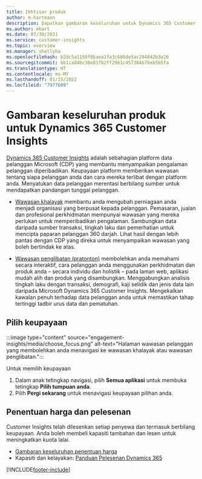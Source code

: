 ```yaml
---
title: Ikhtisar produk
author: m-hartmann
description: Dapatkan gambaran keseluruhan untuk Dynamics 365 Customer Insights dan keupayaannya.
ms.author: mhart
ms.date: 07/30/2021
ms.service: customer-insights
ms.topic: overview
ms.manager: shellyha
ms.openlocfilehash: b2dc5a1159f8baea1fa3c686de5ac294842b3e26
ms.sourcegitcommit: bb1ca84bc38e81fb2ff2961c457384b7beb5b5fa
ms.translationtype: HT
ms.contentlocale: ms-MY
ms.lasthandoff: 01/15/2022
ms.locfileid: "7977609"
---
```

# <a name="product-overview-for-dynamics-365-customer-insights"></a>Gambaran keseluruhan produk untuk Dynamics 365 Customer Insights

[Dynamics 365 Customer Insights](https://dynamics.microsoft.com/ai/customer-insights/) adalah sebahagian platform data pelanggan Microsoft (CDP) yang membantu menyampaikan pengalaman pelanggan diperibadikan. Keupayaan platform memberikan wawasan tentang siapa pelanggan anda dan cara mereka terlibat dengan platform anda. Menyatukan data pelanggan merentasi berbilang sumber untuk mendapatkan pandangan tunggal pelanggan.


- [Wawasan khalayak](audience-insights/overview.md) membantu anda mengubah perniagaan anda menjadi organisasi yang berpusat kepada pelanggan. Pemasaran, jualan dan profesional perkhidmatan mempunyai wawasan yang mereka perlukan untuk memperibadikan pengalaman. Sambungkan data daripada sumber transaksi, tingkah laku dan pemerhatian untuk mencipta paparan pelanggan 360 darjah. Lihat hasil dengan lebih pantas dengan CDP yang direka untuk menyampaikan wawasan yang boleh bertindak ke atas. 

- [Wawasan penglibatan (pratonton)](engagement-insights/index.yml) membolehkan anda memahami secara interaktif, cara pelanggan anda menggunakan perkhidmatan dan produk anda – secara individu dan holistik – pada laman web, aplikasi mudah alih dan produk yang disambungkan. Menggabungkan analisis tingkah laku dengan transaksi, demografi, kaji selidik dan jenis data lain daripada Microsoft Dynamics 365 Customer Insights. Mengekalkan kawalan penuh terhadap data pelanggan anda untuk memastikan tahap tertinggi tadbir urus data dan pematuhan.
 
## <a name="choose-a-capability"></a>Pilih keupayaan

:::image type="content" source="engagement-insights/media/choose_focus.png" alt-text="Halaman wawasan pelanggan yang membolehkan anda menavigasi ke wawasan khalayak atau wawasan penglibatan.":::

Untuk memilih keupayaan

1. Dalam anak tetingkap navigasi, pilih **Semua aplikasi** untuk membuka tetingkap **Pilih tumpuan anda**.
1. Pilih **Pergi sekarang** untuk menavigasi keupayaan pilihan anda.

## <a name="pricing-and-licensing"></a>Penentuan harga dan pelesenan

Customer Insights telah dilesenkan setiap penyewa dan termasuk berbilang keupayaan. Anda boleh membeli kapasiti tambahan dan lesen untuk meningkatkan kuota lalai. 
- [Gambaran keseluruhan penentuan harga](https://dynamics.microsoft.com/ai/customer-insights/pricing/)
- Kapasiti dan kelayakan: [Panduan Pelesenan Dynamics 365](https://go.microsoft.com/fwlink/?LinkId=866544)

[!INCLUDE[footer-include](includes/footer-banner.md)]